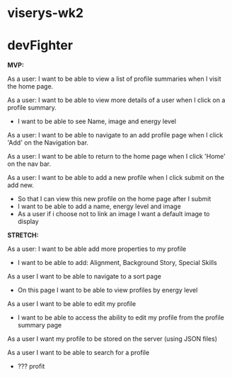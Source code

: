 # viserys-wk2

<h1>devFighter</h1>

**MVP:**

As a user: I want to be able to view a list of  profile summaries when I visit the home page. 

As a user: I want to be able to view more details of a user when I click on a profile summary. 
- I want to be able to see Name, image and energy level

As a user: I want to be able to navigate to an add profile page when I click 'Add' on the Navigation bar. 

As a user: I want to be able to return to the home page when I click 'Home' on the nav bar. 

As a user: I want to be able to add a new profile when I click submit on the add new.
- So that I can view this new profile on the home page after I submit
- I want to be able to add a name, energy level and image
- As a user if i choose not to link an image I want a default image to display

**STRETCH:** 

As a user: I want to be able add more properties to my profile
 - I want to be able to add: Alignment, Background Story, Special Skills

As a user I want to be able to navigate to a sort page
 - On this page I want to be able to view profiles by energy level

As a user I want to be able to edit my profile
 - I want to be able to access the ability to edit my profile from the profile summary page

As a user I want my profile to be stored on the server (using JSON files) 

As a user I want to be able to search for a profile 
 -  ??? profit